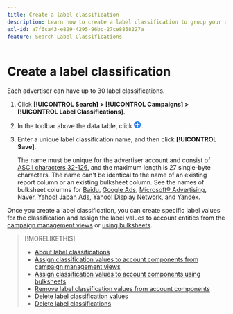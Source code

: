 ```yaml
---
title: Create a label classification
description: Learn how to create a label classification to group your account components.
exl-id: a7f6ca43-e829-4295-96bc-27ce8858227a
feature: Search Label Classifications
---
```

# Create a label classification

Each advertiser can have up to 30 label classifications.

1. Click **[!UICONTROL Search] > [!UICONTROL Campaigns] > [!UICONTROL Label Classifications]**.

1. In the toolbar above the data table, click ![Create](/help/search-social-commerce/assets/add.png "Create").

1. Enter a unique label classification name, and then click **[!UICONTROL Save]**.

   The name must be unique for the advertiser account and consist of [ASCII characters 32-126](https://www.asciitable.com/), and the maximum length is 27 single-byte characters. The name can't be identical to the name of an existing report column or an existing bulksheet column. See the names of bulksheet columns for [Baidu](/help/search-social-commerce/campaign-management/bulksheets/bulksheet-data-formats/bulksheet-data-baidu.md), [Google Ads](/help/search-social-commerce/campaign-management/bulksheets/bulksheet-data-formats/bulksheet-data-google.md), [Microsoft® Advertising](/help/search-social-commerce/campaign-management/bulksheets/bulksheet-data-formats/bulksheet-data-microsoft.md), [Naver](/help/search-social-commerce/campaign-management/bulksheets/bulksheet-data-formats/bulksheet-data-naver.md), [Yahoo! Japan Ads](/help/search-social-commerce/campaign-management/bulksheets/bulksheet-data-formats/bulksheet-data-yahoo-japan.md), [Yahoo! Display Network](/help/search-social-commerce/campaign-management/bulksheets/bulksheet-data-formats/bulksheet-data-yahoo-display-network.md), and [Yandex](/help/search-social-commerce/campaign-management/bulksheets/bulksheet-data-formats/bulksheet-data-yandex.md).

Once you create a label classification, you can create specific label values for the classification and assign the label values to account entities from the [campaign management views](classification-values-assign-campaign-management.md) or [using bulksheets](classification-values-assign-bulksheets.md).

>[!MORELIKETHIS]
>
>* [About label classifications](classification-about.md)
>* [Assign classification values to account components from campaign management views](classification-values-assign-campaign-management.md)
>* [Assign classification values to account components using bulksheets](classification-values-assign-bulksheets.md)
>* [Remove label classification values from account components](classification-values-remove.md)
>* [Delete label classification values](classification-values-delete.md)
>* [Delete label classifications](classification-delete.md)
